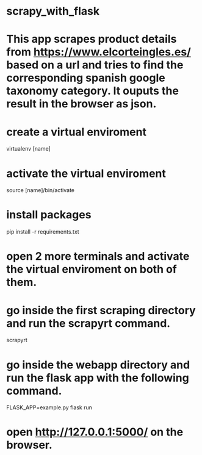 # scrapy_with_flask

# This app scrapes product details from  https://www.elcorteingles.es/ based on a url and tries to find the corresponding spanish google taxonomy category. It ouputs the result in the browser as json.

# create a virtual enviroment
virtualenv [name]

# activate the virtual enviroment
source [name]/bin/activate

# install packages
pip install -r requirements.txt

# open 2 more terminals and activate the virtual enviroment on both of them.

# go inside the first scraping directory and run the scrapyrt command.
scrapyrt

# go inside the webapp directory and run the flask app with the following command.
FLASK_APP=example.py flask run

# open http://127.0.0.1:5000/ on the browser.
